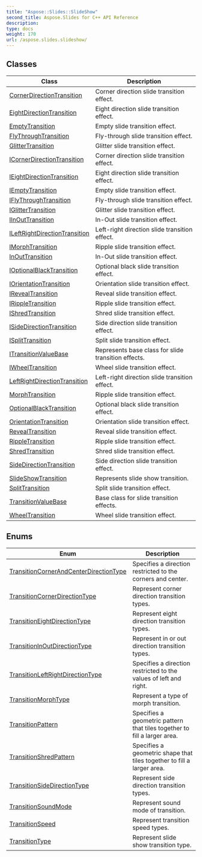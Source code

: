 ```yaml
---
title: "Aspose::Slides::SlideShow"
second_title: Aspose.Slides for C++ API Reference
description: 
type: docs
weight: 170
url: /aspose.slides.slideshow/
---
```




## Classes

| Class | Description |
| --- | --- |
| [CornerDirectionTransition](./cornerdirectiontransition/) | Corner direction slide transition effect. |
| [EightDirectionTransition](./eightdirectiontransition/) | Eight direction slide transition effect. |
| [EmptyTransition](./emptytransition/) | Empty slide transition effect. |
| [FlyThroughTransition](./flythroughtransition/) | Fly-through slide transition effect. |
| [GlitterTransition](./glittertransition/) | Glitter slide transition effect. |
| [ICornerDirectionTransition](./icornerdirectiontransition/) | Corner direction slide transition effect. |
| [IEightDirectionTransition](./ieightdirectiontransition/) | Eight direction slide transition effect. |
| [IEmptyTransition](./iemptytransition/) | Empty slide transition effect. |
| [IFlyThroughTransition](./iflythroughtransition/) | Fly-through slide transition effect. |
| [IGlitterTransition](./iglittertransition/) | Glitter slide transition effect. |
| [IInOutTransition](./iinouttransition/) | In-Out slide transition effect. |
| [ILeftRightDirectionTransition](./ileftrightdirectiontransition/) | Left-right direction slide transition effect. |
| [IMorphTransition](./imorphtransition/) | Ripple slide transition effect. |
| [InOutTransition](./inouttransition/) | In-Out slide transition effect. |
| [IOptionalBlackTransition](./ioptionalblacktransition/) | Optional black slide transition effect. |
| [IOrientationTransition](./iorientationtransition/) | Orientation slide transition effect. |
| [IRevealTransition](./irevealtransition/) | Reveal slide transition effect. |
| [IRippleTransition](./irippletransition/) | Ripple slide transition effect. |
| [IShredTransition](./ishredtransition/) | Shred slide transition effect. |
| [ISideDirectionTransition](./isidedirectiontransition/) | Side direction slide transition effect. |
| [ISplitTransition](./isplittransition/) | Split slide transition effect. |
| [ITransitionValueBase](./itransitionvaluebase/) | Represents base class for slide transition effects. |
| [IWheelTransition](./iwheeltransition/) | Wheel slide transition effect. |
| [LeftRightDirectionTransition](./leftrightdirectiontransition/) | Left-right direction slide transition effect. |
| [MorphTransition](./morphtransition/) | Ripple slide transition effect. |
| [OptionalBlackTransition](./optionalblacktransition/) | Optional black slide transition effect. |
| [OrientationTransition](./orientationtransition/) | Orientation slide transition effect. |
| [RevealTransition](./revealtransition/) | Reveal slide transition effect. |
| [RippleTransition](./rippletransition/) | Ripple slide transition effect. |
| [ShredTransition](./shredtransition/) | Shred slide transition effect. |
| [SideDirectionTransition](./sidedirectiontransition/) | Side direction slide transition effect. |
| [SlideShowTransition](./slideshowtransition/) | Represents slide show transition. |
| [SplitTransition](./splittransition/) | Split slide transition effect. |
| [TransitionValueBase](./transitionvaluebase/) | Base class for slide transition effects. |
| [WheelTransition](./wheeltransition/) | Wheel slide transition effect. |
## Enums

| Enum | Description |
| --- | --- |
| [TransitionCornerAndCenterDirectionType](./transitioncornerandcenterdirectiontype/) | Specifies a direction restricted to the corners and center. |
| [TransitionCornerDirectionType](./transitioncornerdirectiontype/) | Represent corner direction transition types. |
| [TransitionEightDirectionType](./transitioneightdirectiontype/) | Represent eight direction transition types. |
| [TransitionInOutDirectionType](./transitioninoutdirectiontype/) | Represent in or out direction transition types. |
| [TransitionLeftRightDirectionType](./transitionleftrightdirectiontype/) | Specifies a direction restricted to the values of left and right. |
| [TransitionMorphType](./transitionmorphtype/) | Represent a type of morph transition. |
| [TransitionPattern](./transitionpattern/) | Specifies a geometric pattern that tiles together to fill a larger area. |
| [TransitionShredPattern](./transitionshredpattern/) | Specifies a geometric shape that tiles together to fill a larger area. |
| [TransitionSideDirectionType](./transitionsidedirectiontype/) | Represent side direction transition types. |
| [TransitionSoundMode](./transitionsoundmode/) | Represent sound mode of transition. |
| [TransitionSpeed](./transitionspeed/) | Represent transition speed types. |
| [TransitionType](./transitiontype/) | Represent slide show transition type. |

